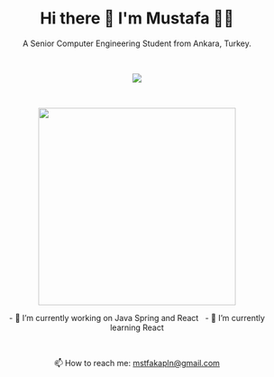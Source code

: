 <h1 align='center'>
  Hi there 👋 I'm Mustafa 👨‍💻
</h1>

<p align='center'>
  A Senior Computer Engineering Student from Ankara, Turkey.
</p>&nbsp;&nbsp;

<p align='center'>
  <a href="https://www.linkedin.com/in/mustafa-kaplan/">
    <img src="https://img.shields.io/badge/linkedin-%230077B5.svg?&style=for-the-badge&logo=linkedin&logoColor=white" />
  </a>
</p>&nbsp;&nbsp;

<p align='center'>
  <a href="#"><img src="https://github-readme-stats.vercel.app/api?username=kaplanmustafa&show_icons=true&count_private=true&theme=dark" width="350"></a>
</p>

<p align='center'>
  - 🔭 I’m currently working on Java Spring and React&nbsp;&nbsp;
  - 🌱 I’m currently learning React
</p>&nbsp;&nbsp;

<p align='center'>
  📫 How to reach me: <a href='mailto:mstfakapln@gmail.com'>mstfakapln@gmail.com</a>
</p>

